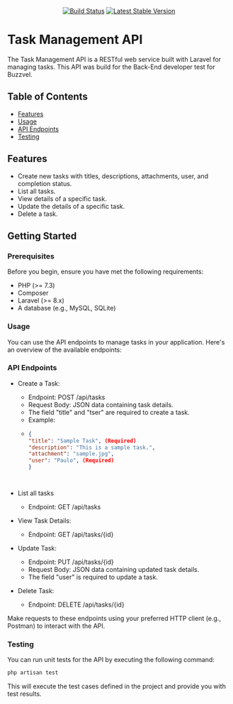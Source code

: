 <p align="center">
<a href="https://github.com/laravel/framework/actions"><img src="https://github.com/laravel/framework/workflows/tests/badge.svg" alt="Build Status"></a>
<a href="https://packagist.org/packages/laravel/framework"><img src="https://img.shields.io/packagist/v/laravel/framework" alt="Latest Stable Version"></a>
</p>

# Task Management API

The Task Management API is a RESTful web service built with Laravel for managing tasks. This API was build for the Back-End developer test for Buzzvel.

## Table of Contents

- [Features](#features)
- [Usage](#usage)
- [API Endpoints](#api-endpoints)
- [Testing](#testing)

## Features

- Create new tasks with titles, descriptions, attachments, user, and completion status.
- List all tasks.
- View details of a specific task.
- Update the details of a specific task.
- Delete a task.

## Getting Started

### Prerequisites

Before you begin, ensure you have met the following requirements:

- PHP (>= 7.3)
- Composer
- Laravel (>= 8.x)
- A database (e.g., MySQL, SQLite)

### Usage

You can use the API endpoints to manage tasks in your application. Here's an overview of the available endpoints:

### API Endpoints
* Create a Task:
  * Endpoint: POST /api/tasks
  * Request Body: JSON data containing task details.
  * The field "title" and "tser" are required to create a task.
  * Example:
  * ```json
    {
    "title": "Sample Task", (Required)
    "description": "This is a sample task.",
    "attachment": "sample.jpg",
    "user": "Paulo", (Required)
    }




* List all tasks
  * Endpoint: GET /api/tasks

* View Task Details:
   * Endpoint: GET /api/tasks/{id}

* Update Task:
  * Endpoint: PUT /api/tasks/{id}
  * Request Body: JSON data containing updated task details.
  * The field "user" is required to update a task.

* Delete Task:
  * Endpoint: DELETE /api/tasks/{id}
 
Make requests to these endpoints using your preferred HTTP client (e.g., Postman) to interact with the API.

### Testing
You can run unit tests for the API by executing the following command:

 ```bash
php artisan test
 ```

This will execute the test cases defined in the project and provide you with test results.
